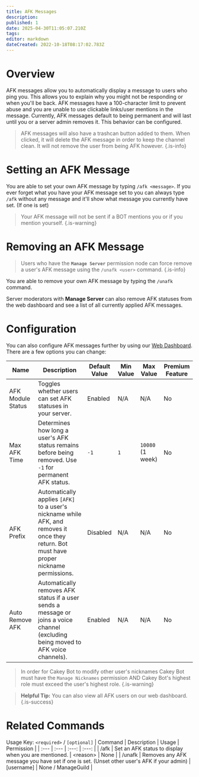 ```yaml
---
title: AFK Messages
description: 
published: 1
date: 2025-04-30T11:05:07.210Z
tags: 
editor: markdown
dateCreated: 2022-10-18T08:17:02.783Z
---
```


# Overview

AFK messages allow you to automatically display a message to users who ping you. This allows you to explain why you might not be responding or when you'll be back. AFK messages have a 100-character limit to prevent abuse and you are unable to use clickable links/user mentions in the message. Currently, AFK messages default to being permanent and will last until you or a server admin removes it. This behavior can be configured.

> AFK messages will also have a trashcan button added to them. When clicked, it will delete the AFK message in order to keep the channel clean. It will not remove the user from being AFK however.
{.is-info}

# Setting an AFK Message

You are able to set your own AFK message by typing `/afk <message>`. If you ever forget what you have your AFK message set to you can always type `/afk` without any message and it'll show what message you currently have set. (If one is set)

> Your AFK message will not be sent if a BOT mentions you or if you mention yourself.
{.is-warning}

# Removing an AFK Message

> Users who have the **`Manage Server`** permission node can force remove a user's AFK message using the `/unafk <user>` command.
{.is-info}

You are able to remove your own AFK message by typing the `/unafk` command.

Server moderators with **Manage Server** can also remove AFK statuses from the web dashboard and see a list of all currently applied AFK messages.

# Configuration

You can also configure AFK messages further by using our [Web Dashboard](https://cakey.bot/dashboard/public). There are a few options you can change:

| Name                | Description                                                                                                                                                    | Default Value | Min Value | Max Value | Premium Feature |
|---------------------|----------------------------------------------------------------------------------------------------------------------------------------------------------------|---------------|-----------|-----------|------------------|
| AFK Module Status   | Toggles whether users can set AFK statuses in your server.                                                                                                     | Enabled       | N/A       | N/A       | No               |
| Max AFK Time        | Determines how long a user's AFK status remains before being removed. Use `-1` for permanent AFK status.                                                       | `-1`          | `1`       | `10080` (1 week)   | No               |
| AFK Prefix          | Automatically applies `[AFK]` to a user's nickname while AFK, and removes it once they return. Bot must have proper nickname permissions.                      | Disabled       | N/A       | N/A       | No               |
| Auto Remove AFK     | Automatically removes AFK status if a user sends a message or joins a voice channel (excluding being moved to AFK voice channels).                             | Enabled       | N/A       | N/A       | No               |

> In order for Cakey Bot to modify other user's nicknames Cakey Bot must have the `Manage Nicknames` permission AND Cakey Bot's highest role must exceed the user's highest role.
{.is-warning}

> **Helpful Tip:** You can also view all AFK users on our web dashboard.
{.is-success}

# Related Commands
Usage Key: `<required>` / `[optional]`
| Command | Description | Usage | Permission |
| :--- | :--- | :---: | :---: |
| /afk | Set an AFK status to display when you are mentioned. | \<reason> | None | 
| /unafk | Removes any AFK message you have set if one is set. (Unset other user's AFK if your admin) | [username] | None / ManageGuild | 